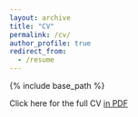 ```yaml
---
layout: archive
title: "CV"
permalink: /cv/
author_profile: true
redirect_from:
  - /resume
---
```


{% include base_path %}

Click here for the full CV [in PDF](https://github.com/ryansun117/ryansun117.github.io/blob/master/files/Xuxiang_Sun_Resume.pdf)
